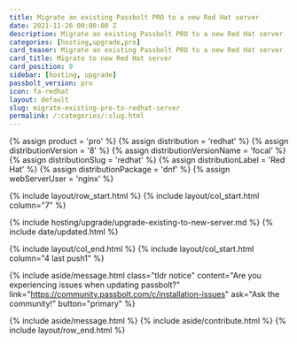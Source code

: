 ```yaml
---
title: Migrate an existing Passbolt PRO to a new Red Hat server 
date: 2021-11-26 00:00:00 Z
description: Migrate an existing Passbolt PRO to a new Red Hat server
categories: [hosting,upgrade,pro]
card_teaser: Migrate an existing Passbolt PRO to a new Red Hat server 
card_title: Migrate to new Red Hat server
card_position: 9
sidebar: [hosting, upgrade]
passbolt_version: pro
icon: fa-redhat
layout: default
slug: migrate-existing-pro-to-redhat-server
permalink: /:categories/:slug.html
---
```


{% assign product = 'pro' %}
{% assign distribution = 'redhat' %}
{% assign distributionVersion = '8' %}
{% assign distributionVersionName = 'focal' %}
{% assign distributionSlug = 'redhat' %}
{% assign distributionLabel = 'Red Hat' %}
{% assign distributionPackage = 'dnf' %}
{% assign webServerUser = 'nginx' %}

{% include layout/row_start.html %}
{% include layout/col_start.html column="7" %}

{% include hosting/upgrade/upgrade-existing-to-new-server.md %}
{% include date/updated.html %}

{% include layout/col_end.html %}
{% include layout/col_start.html column="4 last push1" %}

{% include aside/message.html
    class="tldr notice"
    content="Are you experiencing issues when updating passbolt?"
    link="https://community.passbolt.com/c/installation-issues"
    ask="Ask the community!"
    button="primary"
%}

{% include aside/message.html %}
{% include aside/contribute.html %}
{% include layout/row_end.html %}
